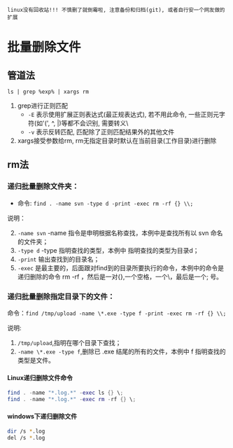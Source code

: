 ```ad-danger
linux没有回收站!!! 不慎删了就倒霉啦, 注意备份和归档(git), 或者自行安一个网友做的扩展
```

# 批量删除文件

## 管道法

`ls | grep %exp% | xargs rm`
1. grep进行正则匹配
	- `-E` 表示使用扩展正则表达式(最正规表达式), 若不用此命令, 一些正则元字符(如'(', ^, |)等都不会识别, 需要转义\
	- `-v` 表示反转匹配, 匹配除了正则匹配结果外的其他文件
2. xargs接受参数给rm, rm无指定目录时默认在当前目录(工作目录)进行删除

## rm法

### 递归批量删除文件夹：

- 命令: `find . -name svn -type d -print -exec rm -rf {} \\;`

说明：

2.  `-name svn` -name 指令是申明根据名称查找，本例中是查找所有以 svn 命名的文件夹；
3. `-type d` -type 指明查找的类型，本例中 指明查找的类型为目录d；
4.  `-print` 输出查找到的目录名；
5.  `-exec` 是最主要的，后面跟对find到的目录所要执行的命令，本例中的命令是递归删除的命令 rm -rf ，然后是一对{},一个空格，一个\\，最后是一个; 号。

### 递归批量删除指定目录下的文件：

命令：`find /tmp/upload -name \*.exe -type f -print -exec rm -rf {} \\;`

说明:

1. `/tmp/upload`,指明在哪个目录下查找；
2.  `-name \*.exe -type f`,删除已 .exe 结尾的所有的文件，本例中 f 指明查找的类型是文件。

#### Linux递归删除文件命令

```lua
find . -name "*.log.*" -exec ls {} \;
find . -name "*.log.*" -exec rm -rf {} \;
```

#### windows下递归删除文件

```bash
dir /s *.log
del /s *.log
```